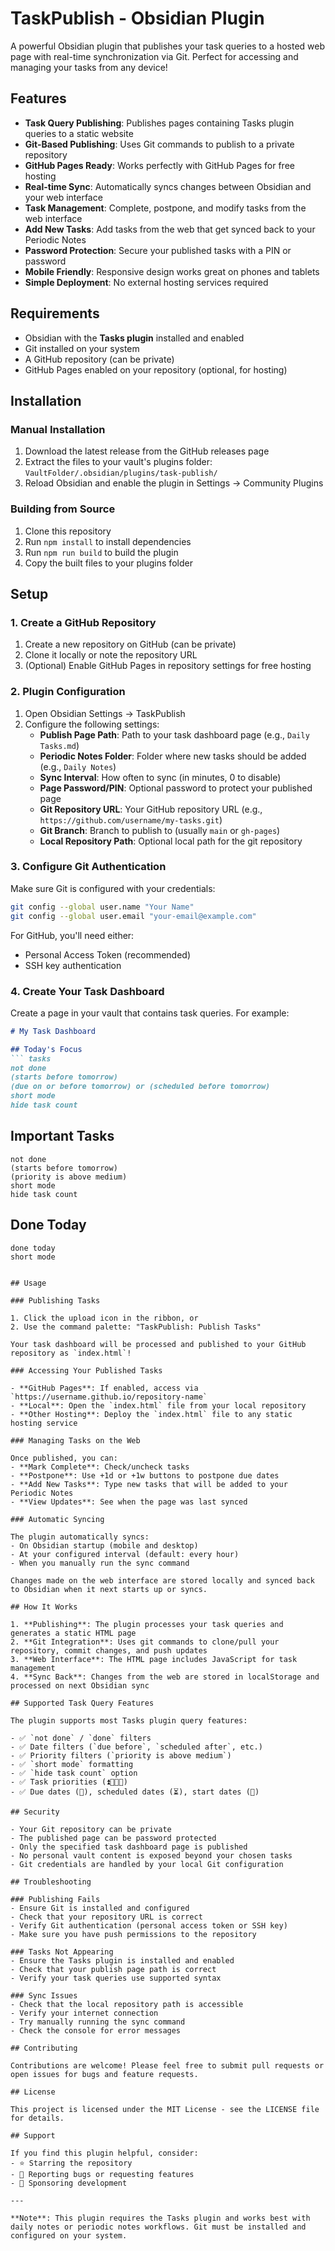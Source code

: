 # TaskPublish - Obsidian Plugin

A powerful Obsidian plugin that publishes your task queries to a hosted web page with real-time synchronization via Git. Perfect for accessing and managing your tasks from any device!

## Features

- **Task Query Publishing**: Publishes pages containing Tasks plugin queries to a static website
- **Git-Based Publishing**: Uses Git commands to publish to a private repository
- **GitHub Pages Ready**: Works perfectly with GitHub Pages for free hosting
- **Real-time Sync**: Automatically syncs changes between Obsidian and your web interface
- **Task Management**: Complete, postpone, and modify tasks from the web interface
- **Add New Tasks**: Add tasks from the web that get synced back to your Periodic Notes
- **Password Protection**: Secure your published tasks with a PIN or password
- **Mobile Friendly**: Responsive design works great on phones and tablets
- **Simple Deployment**: No external hosting services required

## Requirements

- Obsidian with the **Tasks plugin** installed and enabled
- Git installed on your system
- A GitHub repository (can be private)
- GitHub Pages enabled on your repository (optional, for hosting)

## Installation

### Manual Installation

1. Download the latest release from the GitHub releases page
2. Extract the files to your vault's plugins folder: `VaultFolder/.obsidian/plugins/task-publish/`
3. Reload Obsidian and enable the plugin in Settings → Community Plugins

### Building from Source

1. Clone this repository
2. Run `npm install` to install dependencies
3. Run `npm run build` to build the plugin
4. Copy the built files to your plugins folder

## Setup

### 1. Create a GitHub Repository

1. Create a new repository on GitHub (can be private)
2. Clone it locally or note the repository URL
3. (Optional) Enable GitHub Pages in repository settings for free hosting

### 2. Plugin Configuration

1. Open Obsidian Settings → TaskPublish
2. Configure the following settings:
   - **Publish Page Path**: Path to your task dashboard page (e.g., `Daily Tasks.md`)
   - **Periodic Notes Folder**: Folder where new tasks should be added (e.g., `Daily Notes`)
   - **Sync Interval**: How often to sync (in minutes, 0 to disable)
   - **Page Password/PIN**: Optional password to protect your published page
   - **Git Repository URL**: Your GitHub repository URL (e.g., `https://github.com/username/my-tasks.git`)
   - **Git Branch**: Branch to publish to (usually `main` or `gh-pages`)
   - **Local Repository Path**: Optional local path for the git repository

### 3. Configure Git Authentication

Make sure Git is configured with your credentials:

```bash
git config --global user.name "Your Name"
git config --global user.email "your-email@example.com"
```

For GitHub, you'll need either:
- Personal Access Token (recommended)
- SSH key authentication

### 4. Create Your Task Dashboard

Create a page in your vault that contains task queries. For example:

```markdown
# My Task Dashboard

## Today's Focus
``` tasks
not done 
(starts before tomorrow) 
(due on or before tomorrow) or (scheduled before tomorrow)
short mode
hide task count
```

## Important Tasks
``` tasks
not done
(starts before tomorrow) 
(priority is above medium)
short mode
hide task count
```

## Done Today
``` tasks
done today
short mode
```
```

## Usage

### Publishing Tasks

1. Click the upload icon in the ribbon, or
2. Use the command palette: "TaskPublish: Publish Tasks"

Your task dashboard will be processed and published to your GitHub repository as `index.html`!

### Accessing Your Published Tasks

- **GitHub Pages**: If enabled, access via `https://username.github.io/repository-name`
- **Local**: Open the `index.html` file from your local repository
- **Other Hosting**: Deploy the `index.html` file to any static hosting service

### Managing Tasks on the Web

Once published, you can:
- **Mark Complete**: Check/uncheck tasks
- **Postpone**: Use +1d or +1w buttons to postpone due dates
- **Add New Tasks**: Type new tasks that will be added to your Periodic Notes
- **View Updates**: See when the page was last synced

### Automatic Syncing

The plugin automatically syncs:
- On Obsidian startup (mobile and desktop)
- At your configured interval (default: every hour)
- When you manually run the sync command

Changes made on the web interface are stored locally and synced back to Obsidian when it next starts up or syncs.

## How It Works

1. **Publishing**: The plugin processes your task queries and generates a static HTML page
2. **Git Integration**: Uses git commands to clone/pull your repository, commit changes, and push updates
3. **Web Interface**: The HTML page includes JavaScript for task management
4. **Sync Back**: Changes from the web are stored in localStorage and processed on next Obsidian sync

## Supported Task Query Features

The plugin supports most Tasks plugin query features:

- ✅ `not done` / `done` filters
- ✅ Date filters (`due before`, `scheduled after`, etc.)
- ✅ Priority filters (`priority is above medium`)
- ✅ `short mode` formatting
- ✅ `hide task count` option
- ✅ Task priorities (⏫🔺🔼🔽)
- ✅ Due dates (📅), scheduled dates (⏳), start dates (🛫)

## Security

- Your Git repository can be private
- The published page can be password protected
- Only the specified task dashboard page is published
- No personal vault content is exposed beyond your chosen tasks
- Git credentials are handled by your local Git configuration

## Troubleshooting

### Publishing Fails
- Ensure Git is installed and configured
- Check that your repository URL is correct
- Verify Git authentication (personal access token or SSH key)
- Make sure you have push permissions to the repository

### Tasks Not Appearing
- Ensure the Tasks plugin is installed and enabled
- Check that your publish page path is correct
- Verify your task queries use supported syntax

### Sync Issues
- Check that the local repository path is accessible
- Verify your internet connection
- Try manually running the sync command
- Check the console for error messages

## Contributing

Contributions are welcome! Please feel free to submit pull requests or open issues for bugs and feature requests.

## License

This project is licensed under the MIT License - see the LICENSE file for details.

## Support

If you find this plugin helpful, consider:
- ⭐ Starring the repository
- 🐛 Reporting bugs or requesting features
- 💝 Sponsoring development

---

**Note**: This plugin requires the Tasks plugin and works best with daily notes or periodic notes workflows. Git must be installed and configured on your system.
